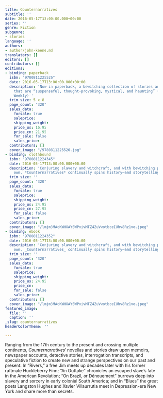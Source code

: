 ```yaml
---
title: Counternarratives
subtitle: ''
date: 2016-05-17T13:00:00.000+00:00
series: ''
genre: Fiction
subgenre:
- stories
language: ''
authors:
- author/john-keene.md
translators: []
editors: []
contributors: []
editions:
- binding: paperback
  isbn: "9780811225526"
  date: 2016-05-17T13:00:00.000+00:00
  description: 'Now in paperback, a bewitching collection of stories and novellas
    that are “suspenseful, thought-provoking, mystical, and haunting” (Publishers
    Weekly) '
  trim_size: 5 x 8
  page_count: "320"
  sales_data:
    forsale: true
    saleprice: 
    shipping_weight: 
    price_us: 16.95
    price_cn: 21.95
    for_sale: false
    sales_price: 
  contributors: []
  cover_image: "/9780811225526.jpg"
- binding: clothbound
  isbn: "9780811224345"
  date: 2016-05-17T13:00:00.000+00:00
  description: 'Conjuring slavery and witchcraft, and with bewitching powers all its
    own, *Counternarratives* continually spins history—and storytelling—on its head '
  trim_size: ''
  page_count: "320"
  sales_data:
    forsale: true
    saleprice: 
    shipping_weight: 
    price_us: 24.95
    price_cn: 27.95
    for_sale: false
    sales_price: 
  contributors: []
  cover_image: "/lmjm3MAcKWHXAYSWPvivMTZ4ZuVwotbceIUhv8Rz1vo.jpeg"
- binding: ebook
  isbn: "9780811224352"
  date: 2016-05-17T13:00:00.000+00:00
  description: 'Conjuring slavery and witchcraft, and with bewitching powers all its
    own, _Counternarratives_ continually spins history—and storytelling—on its head '
  trim_size: ''
  page_count: "320"
  sales_data:
    forsale: true
    saleprice: 
    shipping_weight: 
    price_us: 24.95
    price_cn: 
    for_sale: false
    sales_price: 
  contributors: []
  cover_image: "/lmjm3MAcKWHXAYSWPvivMTZ4ZuVwotbceIUhv8Rz1vo.jpeg"
featured_image:
  file: ''
  caption: ''
_slug: counternarratives
headerColorTheme: ''

---
```

Ranging from the 17th century to the present and crossing multiple continents, _Counternarratives_’ novellas and stories draw upon memoirs, newspaper accounts, detective stories, interrogation transcripts, and speculative fiction to create new and strange perspectives on our past and present. In “Rivers,” a free Jim meets up decades later with his former raftmate Huckleberry Finn; “An Outtake” chronicles an escaped slave’s fate in the American Revolution; “On Brazil, or Dénouement” burrows deep into slavery and sorcery in early colonial South America; and in “Blues” the great poets Langston Hughes and Xavier Villaurrutia meet in Depression-era New York and share more than secrets.